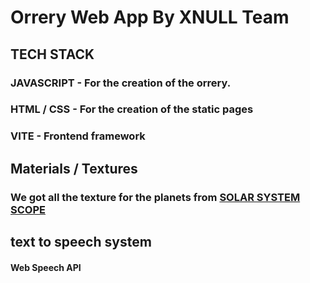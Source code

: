 # Orrery Web App By XNULL Team

## TECH STACK

### JAVASCRIPT - For the creation of the orrery.
### HTML / CSS - For the creation of the static pages
### VITE - Frontend framework

## Materials / Textures

### We got all the texture for the planets from [SOLAR SYSTEM SCOPE](https://www.solarsystemscope.com/textures/)


## text to speech system

#### Web Speech API
